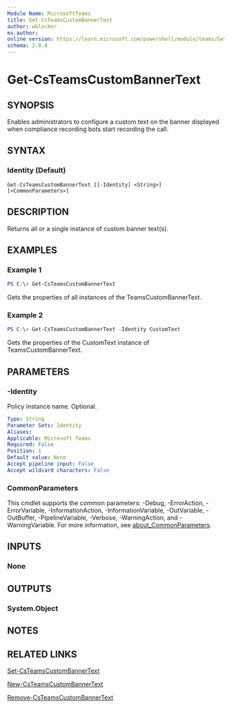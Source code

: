 ```yaml
---
Module Name: MicrosoftTeams
title: Get-CsTeamsCustomBannerText
author: wblocker
ms.author: 
online version: https://learn.microsoft.com/powershell/module/teams/Get-CsTeamsCustomBannerText
schema: 2.0.0
---
```



# Get-CsTeamsCustomBannerText

## SYNOPSIS

Enables administrators to configure a custom text on the banner displayed when compliance recording bots start recording the call. 

## SYNTAX

### Identity (Default)
```
Get-CsTeamsCustomBannerText [[-Identity] <String>] [<CommonParameters>]
```

## DESCRIPTION

Returns all or a single instance of custom banner text(s).


## EXAMPLES

### Example 1
```powershell
PS C:\> Get-CsTeamsCustomBannerText
```

Gets the properties of all instances of the TeamsCustomBannerText.

### Example 2
```powershell
PS C:\> Get-CsTeamsCustomBannerText -Identity CustomText
```

Gets the properties of the CustomText instance of TeamsCustomBannerText.

## PARAMETERS

### -Identity
Policy instance name. Optional.

```yaml
Type: String
Parameter Sets: Identity
Aliases:
Applicable: Microsoft Teams
Required: False
Position: 1
Default value: None
Accept pipeline input: False
Accept wildcard characters: False
```

### CommonParameters
This cmdlet supports the common parameters: -Debug, -ErrorAction, -ErrorVariable, -InformationAction, -InformationVariable, -OutVariable, -OutBuffer, -PipelineVariable, -Verbose, -WarningAction, and -WarningVariable. For more information, see [about_CommonParameters](https://go.microsoft.com/fwlink/?LinkID=113216).


## INPUTS

### None

## OUTPUTS

### System.Object
## NOTES

## RELATED LINKS

[Set-CsTeamsCustomBannerText](Set-CsTeamsCustomBannerText.md)

[New-CsTeamsCustomBannerText](New-CsTeamsCustomBannerText.md)

[Remove-CsTeamsCustomBannerText](Remove-CsTeamsCustomBannerText.md)
